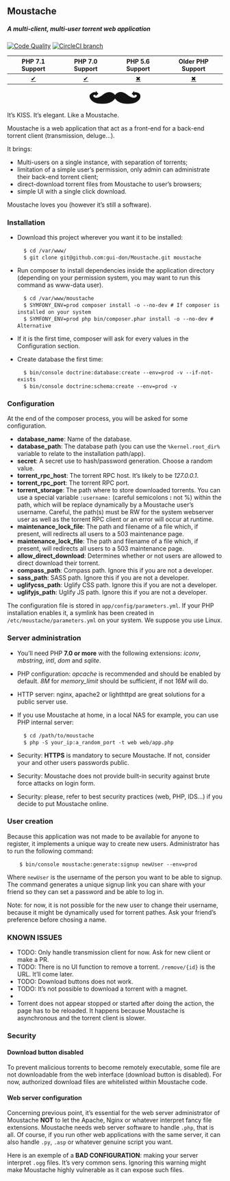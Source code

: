 ## Moustache ##
##### A multi-client, multi-user torrent web application #####
[![Code Quality](https://scrutinizer-ci.com/g/gui-don/Moustache/badges/quality-score.png?b=master)](https://scrutinizer-ci.com/g/gui-don/Moustache/?branch=master)
[![CircleCI branch](https://img.shields.io/circleci/project/github/gui-don/Moustache/master.svg)](https://circleci.com/gh/gui-don/Moustache)

| PHP 7.1 Support                              | PHP 7.0 Support                              | PHP 5.6 Support                              | Older PHP Support                            |
|:--------------------------------------------:|:--------------------------------------------:|:--------------------------------------------:|:--------------------------------------------:|
| [✔](https://travis-ci.org/gui-don/Moustache) | [✔](https://travis-ci.org/gui-don/Moustache) | [✖](https://travis-ci.org/gui-don/Moustache) | [✖](https://travis-ci.org/gui-don/Moustache) |

<p align="center"><img width="120" src="moustache.png" /></p>

It’s KISS. It’s elegant. Like a Moustache.

Moustache is a web application that act as a front-end for a back-end torrent client (transmission, deluge…).

It brings:
- Multi-users on a single instance, with separation of torrents;
- limitation of a simple user’s permission, only admin can administrate their back-end torrent client;
- direct-download torrent files from Moustache to user’s browsers;
- simple UI with a single click download.

Moustache loves you (however it’s still a software).

### Installation ###

- Download this project wherever you want it to be installed:


        $ cd /var/www/
        $ git clone git@github.com:gui-don/Moustache.git moustache

- Run composer to install dependencies inside the application directory (depending on your permission system, you may want to run this command as www-data user).


        $ cd /var/www/moustache
        $ SYMFONY_ENV=prod composer install -o --no-dev # If composer is installed on your system
        $ SYMFONY_ENV=prod php bin/composer.phar install -o --no-dev # Alternative

- If it is the first time, composer will ask for every values in the Configuration section.

- Create database the first time:

        $ bin/console doctrine:database:create --env=prod -v --if-not-exists
        $ bin/console doctrine:schema:create --env=prod -v

### Configuration ###

At the end of the composer process, you will be asked for some configuration.

- **database_name**: Name of the database.
- **database_path**: The database path (you can use the `%kernel.root_dir%` variable to relate to the installation path/app).
- **secret**: A secret use to hash/password generation. Choose a random value.
- **torrent_rpc_host**: The torrent RPC host. It’s likely to be *127.0.0.1*.
- **torrent_rpc_port**: The torrent RPC port.
- **torrent_storage**: The path where to store downloaded torrents. You can use a special variable `:username:` (careful semicolons **:** not %) within the path, which will be replace dynamically by a Moustache user’s username. Careful, the path(s) must be RW for the system webserver user as well as the torrent RPC client or an error will occur at runtime.
- **maintenance_lock_file**: The path and filename of a file which, if present, will redirects all users to a 503 maintenance page.
- **maintenance_lock_file**: The path and filename of a file which, if present, will redirects all users to a 503 maintenance page.
- **allow_direct_download**: Determines whether or not users are allowed to direct download their torrent.
- **compass_path**: Compass path. Ignore this if you are not a developer.
- **sass_path**: SASS path. Ignore this if you are not a developer.
- **uglifycss_path**: Uglify CSS path. Ignore this if you are not a developer.
- **uglifyjs_path**: Uglify JS path. Ignore this if you are not a developer.

The configuration file is stored in `app/config/parameters.yml`.
If your PHP installation enables it, a symlink has been created in `/etc/moustache/parameters.yml` on your system. We suppose you use Linux.

### Server administration ###

- You’ll need PHP **7.0 or more** with the following extensions: *iconv*, *mbstring*, *intl*, *dom* and *sqlite*.
- PHP configuration: *opcache* is recommended and should be enabled by default. *8M* for *memory_limit* should be sufficient, if not *16M* will do.
- HTTP server: nginx, apache2 or lighthttpd are great solutions for a public server use.
- If you use Moustache at home, in a local NAS for example, you can use PHP internal server:

        $ cd /path/to/moustache
        $ php -S your_ip:a_random_port -t web web/app.php

- Security: **HTTPS** is mandatory to secure Moustache. If not, consider your and other users passwords public.
- Security: Moustache does not provide built-in security against brute force attacks on login form.
- Security: please, refer to best security practices (web, PHP, IDS…) if you decide to put Moustache online.


### User creation ###

Because this application was not made to be available for anyone to register, it implements a unique way to create new users.
Administrator has to run the following command:

        $ bin/console moustache:generate:signup newUser --env=prod

Where `newUser` is the username of the person you want to be able to signup.
The command generates a unique signup link you can share with your friend so they can set a password and be able to log in.

Note: for now, it is not possible for the new user to change their username, because it might be dynamically used for torrent pathes.
Ask your friend’s preference before chosing a name.

### KNOWN ISSUES ###

- TODO: Only handle transmission client for now. Ask for new client or make a PR.
- TODO: There is no UI function to remove a torrent. `/remove/{id}` is the URL. It’ll come later.
- TODO: Download buttons does not work.
- TODO: It’s not possible to download a torrent with a magnet.
-
- Torrent does not appear stopped or started after doing the action, the page has to be reloaded. It happens because Moustache is asynchronous and the torrent client is slower.

### Security ###

#### Download button disabled ####

To prevent malicious torrents to become remotely executable, some file are not downloadable from the web interface (download button is disabled).
For now, authorized download files are whitelisted within Moustache code.

#### Web server configuration ####

Concerning previous point, it’s essential for the web server administrator of Moustache **NOT** to let the Apache, Nginx or whatever interpret fancy file extensions.
Moustache needs web server software to handle `.php`, that is all.
Of course, if you run other web applications with the same server, it can also handle `.py`, `.asp` or whatever genuine script you want.

Here is an exemple of a **BAD CONFIGURATION**: making your server interpret `.ogg` files. It’s very common sens. Ignoring this warning might make Moustache highly vulnerable as it can expose such files.
